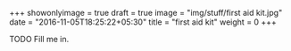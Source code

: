+++
showonlyimage = true
draft = true
image = "img/stuff/first aid kit.jpg"
date = "2016-11-05T18:25:22+05:30"
title = "first aid kit"
weight = 0
+++

TODO Fill me in.

